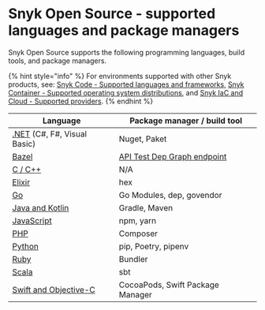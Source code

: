 # Snyk Open Source - supported languages and package managers

Snyk Open Source supports the following programming languages, build tools, and package managers.

{% hint style="info" %}
For environments supported with other Snyk products, see: [Snyk Code - Supported languages and frameworks](../../snyk-code/snyk-code-language-and-framework-support.md), [Snyk Container - Supported operating system distributions](../../snyk-container/how-snyk-container-works/supported-operating-system-distributions.md), and [Snyk IaC and Cloud - Supported providers](../../../scan-infrastructure/supported-iac-and-cloud-providers/).
{% endhint %}

| **Language**                                                                                                                           | **Package manager / build tool**                                                                    |
| -------------------------------------------------------------------------------------------------------------------------------------- | --------------------------------------------------------------------------------------------------- |
| [.NET](../../supported-languages-and-frameworks/.net/#open-source-and-licensing) (C#, F#, Visual Basic)                                | Nuget, Paket                                                                                        |
| [Bazel](../../../scan-application-code/snyk-open-source/snyk-open-source-supported-languages-and-package-managers/snyk-for-bazel.md)   | [API Test Dep Graph endpoint](https://snyk.docs.apiary.io/#reference/test/dep-graph/test-dep-graph) |
| [C / C++](../../supported-languages-and-frameworks/c-c++.md#open-source-and-licensing)                                                 | N/A                                                                                                 |
| [Elixir](../../../scan-application-code/snyk-open-source/snyk-open-source-supported-languages-and-package-managers/snyk-for-elixir.md) | hex                                                                                                 |
| [Go](../../../scan-application-code/snyk-open-source/snyk-open-source-supported-languages-and-package-managers/snyk-for-go.md)         | Go Modules, dep, govendor                                                                           |
| [Java and Kotlin](../../supported-languages-and-frameworks/java-and-kotlin.md#open-source-and-licensing)                               | Gradle, Maven                                                                                       |
| [JavaScript](../../supported-languages-and-frameworks/javascript.md#open-source-and-licensing)                                         | npm, yarn                                                                                           |
| [PHP](broken-reference)                                                                                                                | Composer                                                                                            |
| [Python](broken-reference)                                                                                                             | pip, Poetry, pipenv                                                                                 |
| [Ruby](broken-reference)                                                                                                               | Bundler                                                                                             |
| [Scala](broken-reference)                                                                                                              | sbt                                                                                                 |
| [Swift and Objective-C](../../supported-languages-and-frameworks/swift-and-objective-c.md#open-source-and-licensing)                   | CocoaPods, Swift Package Manager                                                                    |
